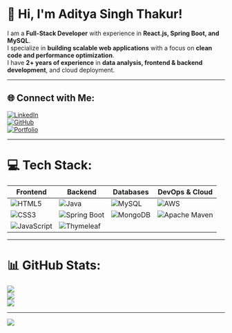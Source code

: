 # 👋 Hi, I'm Aditya Singh Thakur!

I am a **Full-Stack Developer** with experience in **React.js, Spring Boot, and MySQL**.  
I specialize in **building scalable web applications** with a focus on **clean code and performance optimization**.  
I have **2+ years of experience** in **data analysis, frontend & backend development**, and cloud deployment.

---

## 🌐 Connect with Me:
[![LinkedIn](https://img.shields.io/badge/LinkedIn-%230077B5.svg?logo=linkedin&logoColor=white)](https://www.linkedin.com/in/aditya-thakur-660114233/)  
[![GitHub](https://img.shields.io/badge/GitHub-181717.svg?logo=github&logoColor=white)](https://github.com/Adity4thakur)  
[![Portfolio](https://img.shields.io/badge/Portfolio-%23000000.svg?style=for-the-badge&logo=web&logoColor=white)](https://adity4thakur.github.io/ADiTYA-THAKUR-portfolio/)  

---

# 💻 Tech Stack:

| **Frontend** | **Backend** | **Databases** | **DevOps & Cloud** |
|-------------|------------|--------------|--------------------|
| ![HTML5](https://img.shields.io/badge/html5-%23E34F26.svg?style=for-the-badge&logo=html5&logoColor=white) | ![Java](https://img.shields.io/badge/java-%23ED8B00.svg?style=for-the-badge&logo=openjdk&logoColor=white) | ![MySQL](https://img.shields.io/badge/mysql-%2300000f.svg?style=for-the-badge&logo=mysql&logoColor=white) | ![AWS](https://img.shields.io/badge/AWS-%23FF9900.svg?style=for-the-badge&logo=amazon-aws&logoColor=white) |
| ![CSS3](https://img.shields.io/badge/css3-%231572B6.svg?style=for-the-badge&logo=css3&logoColor=white) | ![Spring Boot](https://img.shields.io/badge/springboot-%236DB33F.svg?style=for-the-badge&logo=spring&logoColor=white) | ![MongoDB](https://img.shields.io/badge/MongoDB-%234ea94b.svg?style=for-the-badge&logo=mongodb&logoColor=white) | ![Apache Maven](https://img.shields.io/badge/Apache%20Maven-C71A36?style=for-the-badge&logo=Apache%20Maven&logoColor=white) |
| ![JavaScript](https://img.shields.io/badge/javascript-%23323330.svg?style=for-the-badge&logo=javascript&logoColor=%23F7DF1E) | ![Thymeleaf](https://img.shields.io/badge/Thymeleaf-%23005C0F.svg?style=for-the-badge&logo=Thymeleaf&logoColor=white) | | |

---

# 📊 GitHub Stats:
![](https://github-readme-stats.vercel.app/api?username=Adity4thakur&theme=dark&hide_border=false&include_all_commits=false&count_private=false)  
![](https://github-readme-streak-stats.herokuapp.com/?user=Adity4thakur&theme=dark&hide_border=false)  
![](https://github-readme-stats.vercel.app/api/top-langs/?username=Adity4thakur&theme=dark&hide_border=false&include_all_commits=false&count_private=false&layout=compact)  

---
[![](https://visitcount.itsvg.in/api?id=Adity4thakur&icon=0&color=0)](https://visitcount.itsvg.in)
